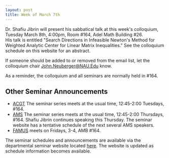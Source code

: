 ```yaml
---
layout: post
title: Week of March 7th
---
```


Dr. Shafiu Jibrin will present his sabbatical talk at this week's colloquium, Tuesday March 8th, 4:00pm,
Room #164, Adel Math Building #26.  
His talk is entitled "Search Directions in Infeasible Newton's Method for Weighted Analytic Center for Linear Matrix Inequalities."
See the colloquium schedule on this website for an abstract.

If someone should be added to or removed from the email list, 
let the colloquium chair John.Neuberger@NAU.Edu know.

As a reminder, the colloquium and all seminars are normally held in #164.

## Other Seminar Announcements ##

- [ACGT](acgtSpring2016) The seminar series meets at the usual time, 12:45-2:00 Tuesdays, #164.
- [AMS](amsSpring2016) The seminar series meets at the usual time, 12:45-2:00 Thursdays, #164.
	Shafiu Jibrin continues speaking this Thursday.  The seminar website has a tentative schedule of the next several AMS speakers.
- [FAMUS](famusSpring2016) meets on Fridays, 3-4, AMB #164.  

The seminar schedules and announcements are available via the departmental seminar website located [here](http://naumathstat.github.io/seminars).
The website is updated as  schedule information becomes available.


